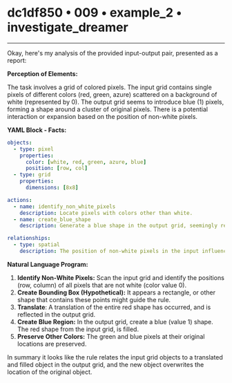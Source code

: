 # dc1df850 • 009 • example_2 • investigate_dreamer

---
Okay, here's my analysis of the provided input-output pair, presented as a report:

**Perception of Elements:**

The task involves a grid of colored pixels. The input grid contains single pixels of different colors (red, green, azure) scattered on a background of white (represented by 0). The output grid seems to introduce blue (1) pixels, forming a shape around a cluster of original pixels. There is a potential interaction or expansion based on the position of non-white pixels.

**YAML Block - Facts:**



```yaml
objects:
  - type: pixel
    properties:
      color: [white, red, green, azure, blue]
      position: [row, col]
  - type: grid
    properties:
      dimensions: [8x8]

actions:
  - name: identify_non_white_pixels
    description: Locate pixels with colors other than white.
  - name: create_blue_shape
    description: Generate a blue shape in the output grid, seemingly related to the positions of non-white pixels in the input.

relationships:
  - type: spatial
    description: The position of non-white pixels in the input influences the shape and position of the blue region in the output.
```



**Natural Language Program:**

1.  **Identify Non-White Pixels:** Scan the input grid and identify the positions (row, column) of all pixels that are not white (color value 0).
2.  **Create Bounding Box (Hypothetical):** It appears a rectangle, or other shape that contains these points might guide the rule.
3. **Translate**: A translation of the entire red shape has occurred, and is reflected in the output grid.
4.  **Create Blue Region:** In the output grid, create a blue (value 1) shape. The red shape from the input grid, is filled.
5.  **Preserve Other Colors:** The green and blue pixels at their original locations are preserved.

In summary it looks like the rule relates the input grid objects to a translated and filled object in the output grid, and the new object overwrites the location of the original object.

